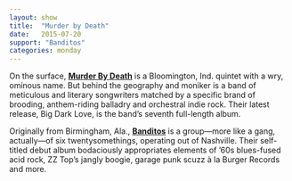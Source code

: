 ```yaml
---
layout: show
title:  "Murder by Death"
date:   2015-07-20
support: "Banditos"
categories: monday
---
```


On the surface, **[Murder By Death](http://murderbydeath.com "Murder by Death")** is a Bloomington, Ind. quintet with a wry, ominous name. But behind the geography and moniker is a band of meticulous and literary songwriters matched by a specific brand of brooding, anthem-riding balladry and orchestral indie rock. Their latest release, Big Dark Love, is the band’s seventh full-length album.

Originally from Birmingham, Ala., **[Banditos](http://banditosband.com "Banditos")** is a group—more like a gang, actually—of six twentysomethings, operating out of Nashville. Their self-titled debut album bodaciously appropriates elements of ’60s blues-fused acid rock, ZZ Top’s jangly boogie, garage punk scuzz à la Burger Records and more.